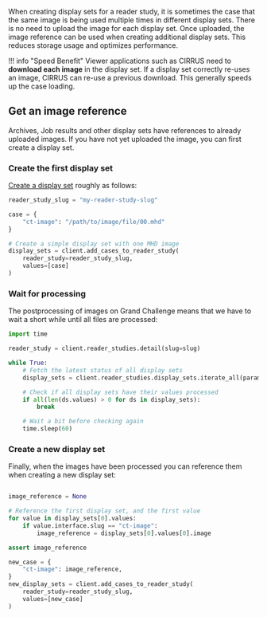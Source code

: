 When creating display sets for a reader study, it is sometimes the case that the same image is being used multiple times in different display sets. There is no need to upload the image for each display set. Once uploaded, the image reference can be used when creating additional display sets. This reduces storage usage and optimizes performance.

!!! info "Speed Benefit"
    Viewer applications such as CIRRUS need to **download each image** in the display set. If a display set correctly re-uses an image, CIRRUS can re-use a previous download. This generally speeds up the case loading.

## Get an image reference

Archives, Job results and other display sets have references to already uploaded images. If you have not yet uploaded the image, you can first create a display set.

### Create the first display set
[Create a display set](../reader_study/create_display_sets.md) roughly as follows:

```Python
reader_study_slug = "my-reader-study-slug"

case = {
    "ct-image": "/path/to/image/file/00.mhd"
}

# Create a simple display set with one MHD image
display_sets = client.add_cases_to_reader_study(
    reader_study=reader_study_slug,
    values=[case]
)
```

### Wait for processing
The postprocessing of images on Grand Challenge means that we have to wait a short while until all files are processed:

```Python
import time

reader_study = client.reader_studies.detail(slug=slug)

while True:
    # Fetch the latest status of all display sets
    display_sets = client.reader_studies.display_sets.iterate_all(params={"reader_study": reader_study.pk})

    # Check if all display sets have their values processed
    if all(len(ds.values) > 0 for ds in display_sets):
        break

    # Wait a bit before checking again
    time.sleep(60)
```


### Create a new display set

Finally, when the images have been processed you can reference them when creating a new display set:

```Python

image_reference = None

# Reference the first display set, and the first value
for value in display_sets[0].values:
    if value.interface.slug == "ct-image":
        image_reference = display_sets[0].values[0].image

assert image_reference

new_case = {
    "ct-image": image_reference,
}
new_display_sets = client.add_cases_to_reader_study(
    reader_study=reader_study_slug,
    values=[new_case]
)
```
